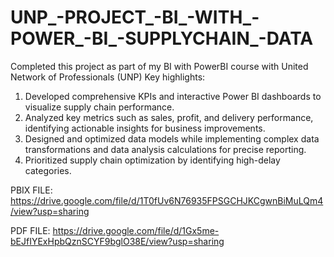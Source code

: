 # UNP_-PROJECT_-BI_-WITH_-POWER_-BI_-SUPPLYCHAIN_-DATA
Completed this project as part of my BI with PowerBI course with United Network of Professionals (UNP)
Key highlights:
1. Developed comprehensive KPIs and interactive Power BI dashboards to visualize supply chain performance.
2. Analyzed key metrics such as sales, profit, and delivery performance, identifying actionable insights for business improvements.
3. Designed and optimized data models while implementing complex data transformations and data analysis calculations for precise reporting.
4. Prioritized supply chain optimization by identifying high-delay categories.


PBIX FILE: https://drive.google.com/file/d/1T0fUv6N76935FPSGCHJKCgwnBiMuLQm4/view?usp=sharing

PDF FILE: https://drive.google.com/file/d/1Gx5me-bEJfIYExHpbQznSCYF9bglO38E/view?usp=sharing
